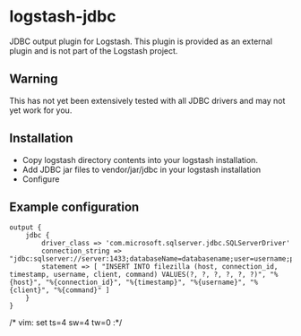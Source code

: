 logstash-jdbc
=============
JDBC output plugin for Logstash.
This plugin is provided as an external plugin and is not part of the Logstash project.

Warning
-------
This has not yet been extensively tested with all JDBC drivers and may not yet work for you.

Installation
------------
  - Copy logstash directory contents into your logstash installation.
  - Add JDBC jar files to vendor/jar/jdbc in your logstash installation
  - Configure

Example configuration
---------------------
```
output {
	jdbc {
		driver_class => 'com.microsoft.sqlserver.jdbc.SQLServerDriver'
		connection_string => "jdbc:sqlserver://server:1433;databaseName=databasename;user=username;password=password;autoReconnect=true;"
		statement => [ "INSERT INTO filezilla (host, connection_id, timestamp, username, client, command) VALUES(?, ?, ?, ?, ?, ?)", "%{host}", "%{connection_id}", "%{timestamp}", "%{username}", "%{client}", "%{command}" ] 
	}
}
```

/* vim: set ts=4 sw=4 tw=0 :*/
